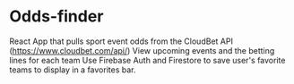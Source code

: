 # Odds-finder
React App that pulls sport event odds from the CloudBet API (https://www.cloudbet.com/api/) 
View upcoming events and the betting lines for each team
Use Firebase Auth and Firestore to save user's favorite teams to display in a favorites bar. 

